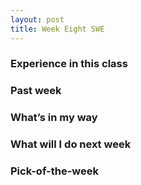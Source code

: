 ```yaml
---
layout: post
title: Week Eight SWE
---
```


### Experience in this class 

### Past week  

### What’s in my way


### What will I do next week


### Pick-of-the-week

